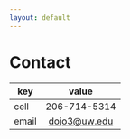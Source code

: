 ```yaml
---
layout: default
---
```


# [](#header-1)Contact

| key           | value         |
| ------------- |:-------------:|
| cell          | 206-714-5314  |
| email         | dojo3@uw.edu  |

